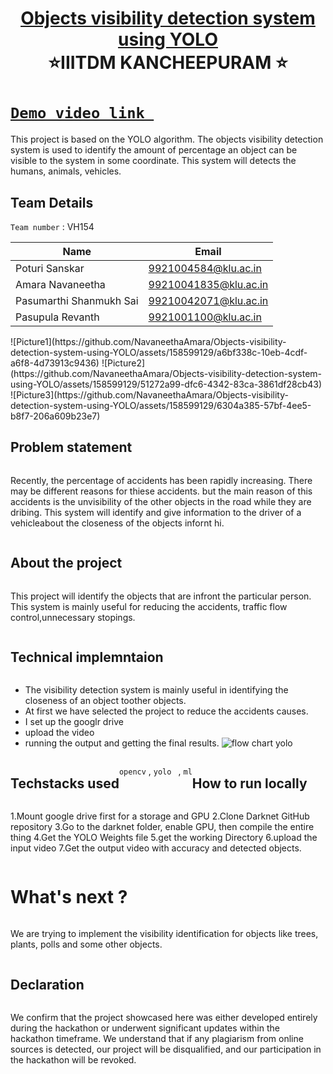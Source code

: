 <h1 align="center" style="border-bottom: none">
    <b>
        <a href="https://www.google.com"> Objects visibility detection system using YOLO  </a><br>
    </b>
    ⭐️IIITDM KANCHEEPURAM ⭐️ <br>
</h1>

#  [`Demo video link `](https://youtu.be/5sORbM-c6sU)
This project is based on the YOLO algorithm. The objects visibility detection system is used to identify the amount of percentage an object can be visible to the system in some coordinate. This system will detects the humans, animals, vehicles.
## Team Details
`Team number` : VH154

| Name    | Email           |
|---------|-----------------|
| Poturi Sanskar | 9921004584@klu.ac.in |
| Amara Navaneetha | 99210041835@klu.ac.in|
| Pasumarthi Shanmukh Sai | 99210042071@klu.ac.in |
| Pasupula Revanth| 9921001100@klu.ac.in |


<div style="display: flex; flex-wrap: wrap;">
    ![Picture1](https://github.com/NavaneethaAmara/Objects-visibility-detection-system-using-YOLO/assets/158599129/a6bf338c-10eb-4cdf-a6f8-4d73913c9436)
   ![Picture2](https://github.com/NavaneethaAmara/Objects-visibility-detection-system-using-YOLO/assets/158599129/51272a99-dfc6-4342-83ca-3861df28cb43)
    ![Picture3](https://github.com/NavaneethaAmara/Objects-visibility-detection-system-using-YOLO/assets/158599129/6304a385-57bf-4ee5-b8f7-206a609b23e7)

   

## Problem statement 
Recently, the percentage of accidents has been rapidly increasing. There may be different reasons for thiese accidents. but the main reason of this accidents is the unvisibility of the other objects in the road while they are dribing. This system will identify and give information to the driver of a vehicleabout the closeness of the objects infornt hi.
## About the project
This project will identify the objects that are infront the particular person. This system is mainly useful for reducing the accidents, traffic flow control,unnecessary stopings. 

## Technical implemntaion 
- The visibility detection system is mainly useful in identifying the closeness of an object toother objects.
- At first we have selected the project to reduce the accidents causes.
- I set up the googlr drive
- upload the video
- running the output and getting the final results.
  ![flow chart yolo](https://github.com/NavaneethaAmara/Objects-visibility-detection-system-using-YOLO/assets/158599129/c6b74219-e98a-4aa8-8393-42d1a3bf9b00)


## Techstacks used 
`opencv` , `yolo ` , `ml`

## How to run locally 
1.Mount google drive first for a storage and GPU
2.Clone Darknet GitHub repository
3.Go to the darknet folder, enable GPU, then compile the entire thing
4.Get the YOLO Weights file
5.get the working Directory
6.upload the input video
7.Get the output video with accuracy and  detected objects.
# What's next ?
We are trying to implement the visibility identification for objects like trees, plants, polls and some other objects.
## Declaration
We confirm that the project showcased here was either developed entirely during the hackathon or underwent significant updates within the hackathon timeframe. We understand that if any plagiarism from online sources is detected, our project will be disqualified, and our participation in the hackathon will be revoked.
